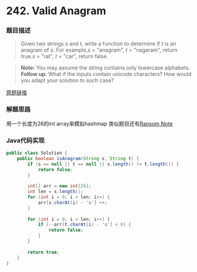 # 242. Valid Anagram

### 题目描述

>Given two strings *s* and *t*, write a function to determine if *t* is an anagram of *s*.
For example,*s* = "anagram", *t* = "nagaram", return true.*s* = "rat", *t* = "car", return false.

>**Note:** You may assume the string contains only lowercase alphabets.
**Follow up:** What if the inputs contain unicode characters? How would you adapt your solution to such case? 

[原题链接](https://leetcode.com/problems/valid-anagram/)

### 解题思路
用一个长度为26的int array来模拟hashmap
类似题目还有[Ransom Note](https://leetcode.com/problems/ransom-note/)
###  Java代码实现

``` java
public class Solution {
    public boolean isAnagram(String s, String t) {
        if (s == null || t == null || s.length() != t.length()) {
            return false;
        }
        
        int[] arr = new int[26];
        int len = s.length();
        for (int i = 0; i < len; i++) {
            arr[s.charAt(i) - 'a'] ++;
        }
        
        for (int i = 0; i < len; i++) {
            if (--arr[t.charAt(i) - 'a'] < 0) {
                return false;
            }
        }
        
        return true;
    }
}
```